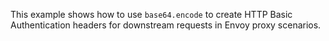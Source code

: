 This example shows how to use `base64.encode` to create HTTP Basic Authentication headers for downstream requests in Envoy proxy scenarios.
